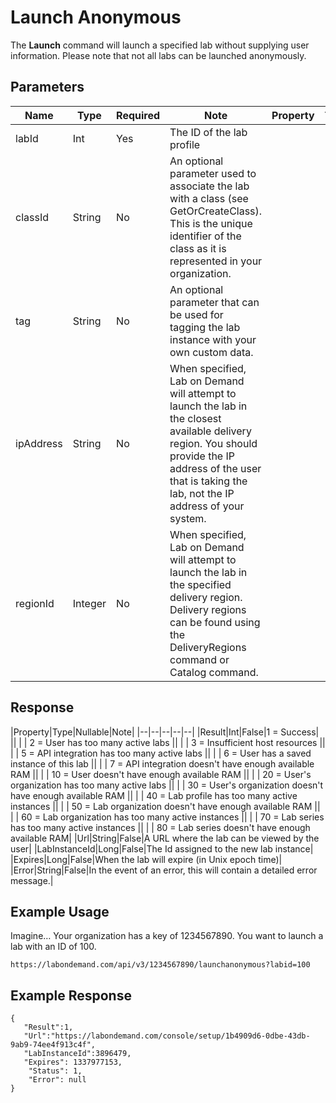 # Launch Anonymous

The **Launch** command will launch a specified lab without supplying user information. Please note that not all labs can be launched anonymously.

## Parameters

|Name|Type|Required|Note|Property|Type|Nullable|Note|
|--- |--- |--- |--- |--- |--- |--- |--- |
|labId|Int|Yes|The ID of the lab profile|
|classId|String|No|An optional parameter used to associate the lab with a class (see GetOrCreateClass). This is the unique identifier of the class as it is represented in your organization.|
|tag|String|No|An optional parameter that can be used for tagging the lab instance with your own custom data.|
|ipAddress|String|No|When specified, Lab on Demand will attempt to launch the lab in the closest available delivery region. You should provide the IP address of the user that is taking the lab, not the IP address of your system.|
|regionId|Integer|No|When specified, Lab on Demand will attempt to launch the lab in the specified delivery region. Delivery regions can be found using the DeliveryRegions command or Catalog command.|

## Response

|Property|Type|Nullable|Note|
|--|--|--|--|--|
|Result|Int|False|1 = Success|
||  |  | 2 = User has too many active labs
||  |  | 3 = Insufficient host resources
||  |  | 5 = API integration has too many active labs
||  |  | 6 = User has a saved instance of this lab
||  |  | 7 = API integration doesn't have enough available RAM
||  |  | 10 = User doesn't have enough available RAM
||  |  | 20 = User's organization has too many active labs
||  |  | 30 = User's organization doesn't have enough available RAM
||  |  | 40 = Lab profile has too many active instances
||  |  | 50 = Lab organization doesn't have enough available RAM
||  |  | 60 = Lab organization has too many active instances
||  |  | 70 = Lab series has too many active instances
||  |  | 80 = Lab series doesn't have enough available RAM|
|Url|String|False|A URL where the lab can be viewed by the user|
|LabInstanceId|Long|False|The Id assigned to the new lab instance|
|Expires|Long|False|When the lab will expire (in Unix epoch time)|
|Error|String|False|In the event of an error, this will contain a detailed error message.|

## Example Usage

Imagine… Your organization has a key of 1234567890. You want to launch a lab with an ID of 100.

```
https://labondemand.com/api/v3/1234567890/launchanonymous?labid=100
```

## Example Response

```
{
   "Result":1,
   "Url":"https://labondemand.com/console/setup/1b4909d6-0dbe-43db-9ab9-74ee4f913c4f",
   "LabInstanceId":3896479,
   "Expires": 1337977153,
    "Status": 1,
    "Error": null
}
```